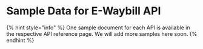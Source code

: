 # Sample Data for E-Waybill API

{% hint style="info" %}
One sample document for each API is available in the respective API reference page. We will add more samples here soon.
{% endhint %}

